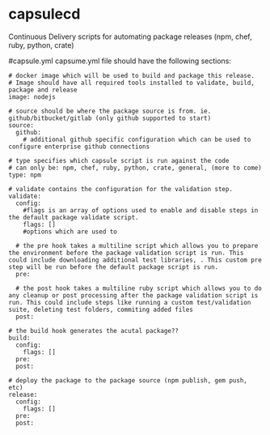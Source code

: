 # capsulecd
Continuous Delivery scripts for automating package releases (npm, chef, ruby, python, crate)


#capsule.yml
capsume.yml file should have the following sections:

    # docker image which will be used to build and package this release. 
    # Image should have all required tools installed to validate, build, package and release 
    image: nodejs 
    
    # source should be where the package source is from. ie. github/bitbucket/gitlab (only github supported to start)
    source: 
      github:
        # additional github specific configuration which can be used to configure enterprise github connections
    
    # type specifies which capsule script is run against the code
    # can only be: npm, chef, ruby, python, crate, general, (more to come)
    type: npm
    
    # validate contains the configuration for the validation step. 
    validate:
      config:
        #flags is an array of options used to enable and disable steps in the default package validate script.
        flags: []
        #options which are used to 
      
      # the pre hook takes a multiline script which allows you to prepare the environment before the package validation script is run. This could include downloading additional test libraries, . This custom pre step will be run before the default package script is run. 
      pre:
      
      # the post hook takes a multiline ruby script which allows you to do any cleanup or post processing after the package validation script is run. This could include steps like running a custom test/validation suite, deleting test folders, commiting added files
      post:
      
    # the build hook generates the acutal package??
    build: 
      config:
        flags: []
      pre:
      post:
      
    # deploy the package to the package source (npm publish, gem push, etc)
    release:
      config:
        flags: []
      pre:
      post:
